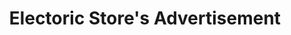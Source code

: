 ---
title: Electoric Store's Advertisement
category: paintings
series: urban
year: 2015
image: camera2.JPG
size: 
materials: acrylic on canvas
---